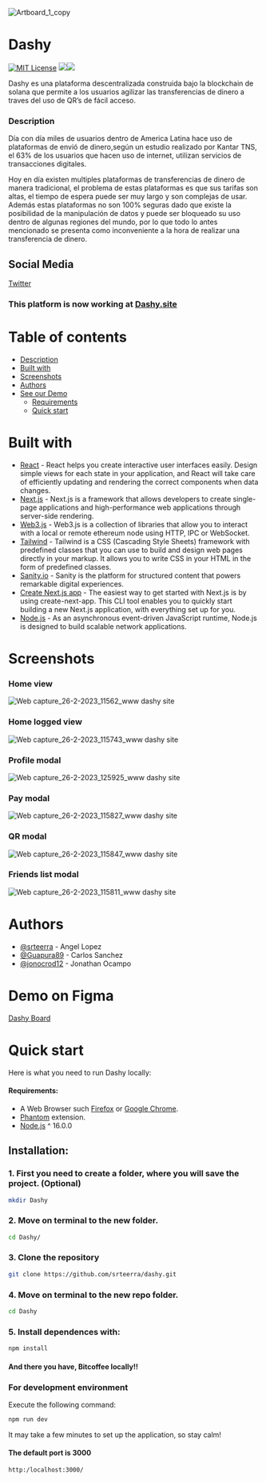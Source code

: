 ![Artboard_1_copy](https://user-images.githubusercontent.com/74383100/221329750-fabcf316-0e0c-4df5-873f-880295185b89.png)

# Dashy

[![MIT License](https://img.shields.io/badge/License-MIT-green.svg)](https://choosealicense.com/licenses/mit/)
![](https://img.shields.io/github/stars/srteerra/dashy)![](https://img.shields.io/github/forks/srteerra/dashy)


Dashy es una plataforma descentralizada construida bajo la blockchain de solana que permite a los usuarios agilizar las transferencias de dinero a traves del uso de QR’s de fácil acceso.

### Description

Día con día miles de usuarios dentro de America Latina hace uso de plataformas de envió de dinero,según un estudio realizado por Kantar TNS, el 63% de los usuarios que hacen uso de internet, utilizan servicios de transacciones digitales.

Hoy en día existen multiples plataformas de transferencias de dinero de manera tradicional, el problema de estas plataformas es que sus tarifas son altas, el tiempo de espera puede ser muy largo y son complejas de usar. Además estas plataformas no son 100% seguras dado que existe la posibilidad de la manipulación de datos y puede ser bloqueado su uso dentro de algunas regiones del mundo, por lo que todo lo antes mencionado se presenta como inconveniente a la hora de realizar una transferencia de dinero.

## Social Media

[Twitter](https://twitter.com/DashyDapp/)

### This platform is now working at [Dashy.site](https://www.dashy.site/)

# Table of contents
- [Description](#description)
- [Built with](#built-with)
- [Screenshots](#screenshots)
- [Authors](#authors)
- [See our Demo](#demo-on-figma)
  - [Requirements](#requirements)
  -  [Quick start](#Quick-start)



 # Built with
- [React](https://es.reactjs.org/) - React helps you create interactive user interfaces easily. Design simple views for each state in your application, and React will take care of efficiently updating and rendering the correct components when data changes.
- [Next.js](https://nextjs.org/) - Next.js is a framework that allows developers to create single-page applications and high-performance web applications through server-side rendering.
- [Web3.js](https://web3js.readthedocs.io/en/v1.8.0/) - Web3.js is a collection of libraries that allow you to interact with a local or remote ethereum node using HTTP, IPC or WebSocket.
- [Tailwind](https://tailwindcss.com/) - Tailwind is a CSS (Cascading Style Sheets) framework with predefined classes that you can use to build and design web pages directly in your markup. It allows you to write CSS in your HTML in the form of predefined classes.
- [Sanity.io](https://www.sanity.io/) - Sanity is the platform for structured content that powers remarkable digital experiences.
- [Create Next.js app]() - The easiest way to get started with Next.js is by using create-next-app. This CLI tool enables you to quickly start building a new Next.js application, with everything set up for you.
-  [Node.js](https://nodejs.org/es/) - As an asynchronous event-driven JavaScript runtime, Node.js is designed to build scalable network applications.


# Screenshots

### Home view
![Web capture_26-2-2023_11562_www dashy site](https://user-images.githubusercontent.com/74383100/221430490-e8f87ab8-befd-40a4-aca2-530c41ef3c52.jpeg)

### Home logged view
![Web capture_26-2-2023_115743_www dashy site](https://user-images.githubusercontent.com/74383100/221430529-9d4133ab-efd7-414e-afb6-8fd18dbd270a.jpeg)

### Profile modal
![Web capture_26-2-2023_125925_www dashy site](https://user-images.githubusercontent.com/74383100/221431049-28af509e-41ae-450c-b1b3-f235ea39a4ec.jpeg)

### Pay modal
![Web capture_26-2-2023_115827_www dashy site](https://user-images.githubusercontent.com/74383100/221430592-51a83539-9299-471d-88f1-1ef291a0c541.jpeg)

### QR modal
![Web capture_26-2-2023_115847_www dashy site](https://user-images.githubusercontent.com/74383100/221430699-66134c3b-4582-410a-83db-e9da6fd96a91.jpeg)

### Friends list modal
![Web capture_26-2-2023_115811_www dashy site](https://user-images.githubusercontent.com/74383100/221430645-467c3ae2-ad17-40d8-9c5f-da073a9d6ff6.jpeg)


# Authors

- [@srteerra](https://www.github.com/srteerra) - Angel Lopez
- [@Guapura89](https://www.github.com/Guapura89) - Carlos Sanchez
- [@jonocrod12](https://github.com/jonocrod12) - Jonathan Ocampo

# Demo on Figma
[Dashy Board](https://www.figma.com/file/OvAtTVdlpcAewVzKz7dpsD/Dashy?node-id=1%3A2&t=giryKPyNeTkdZawU-1)

# Quick start
Here is what you need to run Dashy locally:
#### Requirements: 
 - A Web Browser such [Firefox](https://www.mozilla.org/en-US/firefox/new/) or [Google Chrome](https://www.google.com/intl/en/chrome/).
 - [Phantom](https://phantom.app/download) extension.
 - [Node.js](https://nodejs.org/es/) ^ 16.0.0 

## Installation:
### 1. First you need to create a folder, where you will save the project. (Optional)
```bash
mkdir Dashy
```
### 2. Move on terminal to the new folder.
```bash
cd Dashy/
```
### 3. Clone the repository
```bash
git clone https://github.com/srteerra/dashy.git
```
### 4. Move on terminal to the new repo folder.
```bash
cd Dashy
```
### 5. Install dependences with:
```bash
npm install
```

#### And there you have, Bitcoffee locally!!
### For development environment
Execute the following command:
```bash
npm run dev
```
It may take a few minutes to set up the application, so stay calm!
#### The default port is **3000**
```bash
http:/localhost:3000/
```


